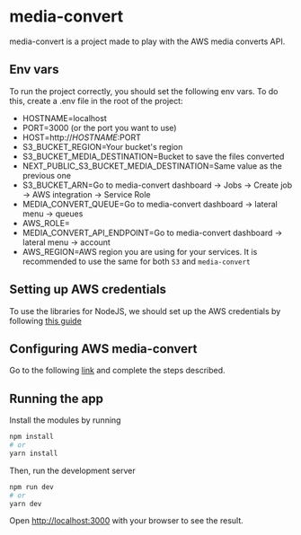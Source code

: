 # media-convert

media-convert is a project made to play with the AWS media converts API.

## Env vars
To run the project correctly, you should set the following env vars. To do this, create a .env file in the root of the project:

- HOSTNAME=localhost
- PORT=3000 (or the port you want to use)
- HOST=http://$HOSTNAME:$PORT
- S3_BUCKET_REGION=Your bucket's region
- S3_BUCKET_MEDIA_DESTINATION=Bucket to save the files converted
- NEXT_PUBLIC_S3_BUCKET_MEDIA_DESTINATION=Same value as the previous one
- S3_BUCKET_ARN=Go to media-convert dashboard -> Jobs -> Create job -> AWS integration -> Service Role
- MEDIA_CONVERT_QUEUE=Go to media-convert dashboard -> lateral menu -> queues
- AWS_ROLE=
- MEDIA_CONVERT_API_ENDPOINT=Go to media-convert dashboard -> lateral menu -> account
- AWS_REGION=AWS region you are using for your services. It is recommended to use the same for both `S3` and `media-convert`

## Setting up AWS credentials
To use the libraries for NodeJS, we should set up the AWS credentials by following [this guide](https://docs.aws.amazon.com/sdk-for-javascript/v3/developer-guide/loading-node-credentials-shared.html)

## Configuring AWS media-convert
Go to the following [link](https://docs.aws.amazon.com/mediaconvert/latest/ug/iam-role.html) and complete the steps described.

## Running the app

Install the modules by running
```bash
npm install
# or
yarn install
```

Then, run the development server

```bash
npm run dev
# or
yarn dev
```

Open [http://localhost:3000](http://localhost:3000) with your browser to see the result.